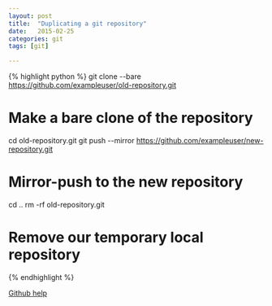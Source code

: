 ```yaml
---
layout: post
title:  "Duplicating a git repository"
date:   2015-02-25
categories: git
tags: [git]

---
```


{% highlight python %}
git clone --bare https://github.com/exampleuser/old-repository.git
# Make a bare clone of the repository

cd old-repository.git
git push --mirror https://github.com/exampleuser/new-repository.git
# Mirror-push to the new repository

cd ..
rm -rf old-repository.git
# Remove our temporary local repository
{% endhighlight %}

[Github help](https://help.github.com/articles/duplicating-a-repository/)